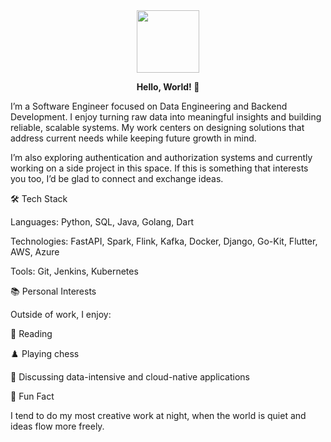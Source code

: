 <div id="header" align="center"> <img src="https://media.giphy.com/media/v1.Y2lkPTc5MGI3NjExOW1leHFvaWpzdDEzbWVxdzRtMXpmMXF3MXNna2hiMHJxdmo3bTFuMSZlcD12MV9pbnRlcm5hbF9naWZfYnlfaWQmY3Q9Zw/MdA16VIoXKKxNE8Stk/giphy.gif" width="100"/> <p><b>Hello, World! 👋</b></p> </div>

I’m a Software Engineer focused on Data Engineering and Backend Development. I enjoy turning raw data into meaningful insights and building reliable, scalable systems. My work centers on designing solutions that address current needs while keeping future growth in mind.

I’m also exploring authentication and authorization systems and currently working on a side project in this space. If this is something that interests you too, I’d be glad to connect and exchange ideas.

🛠 Tech Stack

Languages: Python, SQL, Java, Golang, Dart

Technologies: FastAPI, Spark, Flink, Kafka, Docker, Django, Go-Kit, Flutter, AWS, Azure

Tools: Git, Jenkins, Kubernetes

📚 Personal Interests

Outside of work, I enjoy:

📖 Reading

♟️ Playing chess

💬 Discussing data-intensive and cloud-native applications

🌟 Fun Fact

I tend to do my most creative work at night, when the world is quiet and ideas flow more freely.
